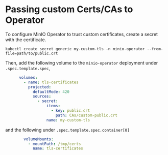 # Passing custom Certs/CAs to Operator

To configure MinIO Operator to trust custom certificates, create a secret with the certificate.

```shell
kubectl create secret generic my-custom-tls -n minio-operator --from-file=path/to/public.crt
```

Then, add the following volume to the `minio-operator` deployment under `.spec.template.spec`,

```yaml
      volumes:
        - name: tls-certificates
          projected:
            defaultMode: 420
            sources:
              - secret:
                  items:
                    - key: public.crt
                      path: CAs/custom-public.crt
                  name: my-custom-tls
```

and the following under `.spec.template.spec.container[0]`

```yaml
        volumeMounts:
          - mountPath: /tmp/certs
            name: tls-certificates
```
